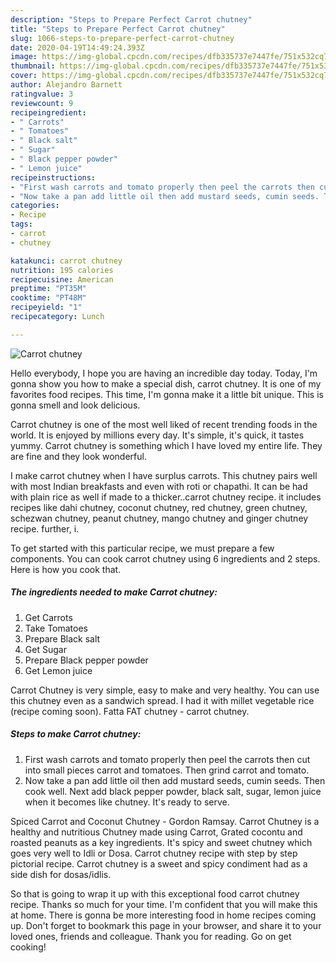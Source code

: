 ```yaml
---
description: "Steps to Prepare Perfect Carrot chutney"
title: "Steps to Prepare Perfect Carrot chutney"
slug: 1066-steps-to-prepare-perfect-carrot-chutney
date: 2020-04-19T14:49:24.393Z
image: https://img-global.cpcdn.com/recipes/dfb335737e7447fe/751x532cq70/carrot-chutney-recipe-main-photo.jpg
thumbnail: https://img-global.cpcdn.com/recipes/dfb335737e7447fe/751x532cq70/carrot-chutney-recipe-main-photo.jpg
cover: https://img-global.cpcdn.com/recipes/dfb335737e7447fe/751x532cq70/carrot-chutney-recipe-main-photo.jpg
author: Alejandro Barnett
ratingvalue: 3
reviewcount: 9
recipeingredient:
- " Carrots"
- " Tomatoes"
- " Black salt"
- " Sugar"
- " Black pepper powder"
- " Lemon juice"
recipeinstructions:
- "First wash carrots and tomato properly then peel the carrots then cut into small pieces carrot and tomatoes. Then grind carrot and tomato."
- "Now take a pan add little oil then add mustard seeds, cumin seeds. Then cook well. Next add black pepper powder, black salt, sugar, lemon juice when it becomes like chutney. It&#39;s ready to serve."
categories:
- Recipe
tags:
- carrot
- chutney

katakunci: carrot chutney 
nutrition: 195 calories
recipecuisine: American
preptime: "PT35M"
cooktime: "PT48M"
recipeyield: "1"
recipecategory: Lunch

---
```



![Carrot chutney](https://img-global.cpcdn.com/recipes/dfb335737e7447fe/751x532cq70/carrot-chutney-recipe-main-photo.jpg)

Hello everybody, I hope you are having an incredible day today. Today, I'm gonna show you how to make a special dish, carrot chutney. It is one of my favorites food recipes. This time, I'm gonna make it a little bit unique. This is gonna smell and look delicious.

Carrot chutney is one of the most well liked of recent trending foods in the world. It is enjoyed by millions every day. It's simple, it's quick, it tastes yummy. Carrot chutney is something which I have loved my entire life. They are fine and they look wonderful.

I make carrot chutney when I have surplus carrots. This chutney pairs well with most Indian breakfasts and even with roti or chapathi. It can be had with plain rice as well if made to a thicker..carrot chutney recipe. it includes recipes like dahi chutney, coconut chutney, red chutney, green chutney, schezwan chutney, peanut chutney, mango chutney and ginger chutney recipe. further, i.


To get started with this particular recipe, we must prepare a few components. You can cook carrot chutney using 6 ingredients and 2 steps. Here is how you cook that.

<!--inarticleads1-->

##### The ingredients needed to make Carrot chutney:

1. Get  Carrots
1. Take  Tomatoes
1. Prepare  Black salt
1. Get  Sugar
1. Prepare  Black pepper powder
1. Get  Lemon juice


Carrot Chutney is very simple, easy to make and very healthy. You can use this chutney even as a sandwich spread. I had it with millet vegetable rice (recipe coming soon). Fatta FAT chutney - carrot chutney. 

<!--inarticleads2-->

##### Steps to make Carrot chutney:

1. First wash carrots and tomato properly then peel the carrots then cut into small pieces carrot and tomatoes. Then grind carrot and tomato.
1. Now take a pan add little oil then add mustard seeds, cumin seeds. Then cook well. Next add black pepper powder, black salt, sugar, lemon juice when it becomes like chutney. It&#39;s ready to serve.


Spiced Carrot and Coconut Chutney - Gordon Ramsay. Carrot Chutney is a healthy and nutritious Chutney made using Carrot, Grated cocontu and roasted peanuts as a key ingredients. It&#39;s spicy and sweet chutney which goes very well to Idli or Dosa. Carrot chutney recipe with step by step pictorial recipe. Carrot chutney is a sweet and spicy condiment had as a side dish for dosas/idlis. 

So that is going to wrap it up with this exceptional food carrot chutney recipe. Thanks so much for your time. I'm confident that you will make this at home. There is gonna be more interesting food in home recipes coming up. Don't forget to bookmark this page in your browser, and share it to your loved ones, friends and colleague. Thank you for reading. Go on get cooking!
